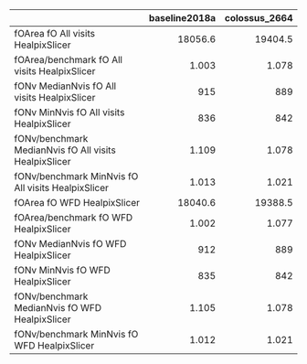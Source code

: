 |                                                       |   baseline2018a |   colossus_2664 |
|:------------------------------------------------------|----------------:|----------------:|
| fOArea fO All visits HealpixSlicer                    |       18056.6   |       19404.5   |
| fOArea/benchmark fO All visits HealpixSlicer          |           1.003 |           1.078 |
| fONv MedianNvis fO All visits HealpixSlicer           |         915     |         889     |
| fONv MinNvis fO All visits HealpixSlicer              |         836     |         842     |
| fONv/benchmark MedianNvis fO All visits HealpixSlicer |           1.109 |           1.078 |
| fONv/benchmark MinNvis fO All visits HealpixSlicer    |           1.013 |           1.021 |
| fOArea fO WFD HealpixSlicer                           |       18040.6   |       19388.5   |
| fOArea/benchmark fO WFD HealpixSlicer                 |           1.002 |           1.077 |
| fONv MedianNvis fO WFD HealpixSlicer                  |         912     |         889     |
| fONv MinNvis fO WFD HealpixSlicer                     |         835     |         842     |
| fONv/benchmark MedianNvis fO WFD HealpixSlicer        |           1.105 |           1.078 |
| fONv/benchmark MinNvis fO WFD HealpixSlicer           |           1.012 |           1.021 |
